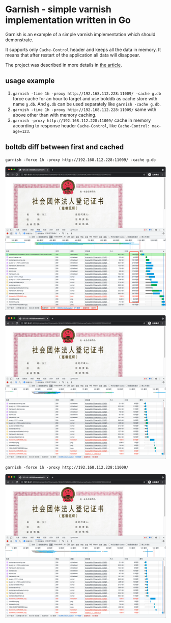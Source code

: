 # Garnish - simple varnish implementation written in Go

Garnish is an example of a simple varnish implementation which should demonstrate.

It supports only `Cache-Control` header and keeps all the data in memory. It means that after restart of the application
all data will disappear.

The project was described in more details in [the article](https://developer20.com/garnish-simple-varnish-in-go/).

## usage example

1. `garnish -time 1h -proxy http://192.168.112.228:11009/ -cache g.db`
   force cache for an hour to target and use bolddb as cache store with name `g.db`. And `g.db` can be used separately
   like `garnish -cache g.db`.
2. `garnish -time 1h -proxy http://192.168.112.228:11009/`
   same with above other than with memory caching.
3. `garnish -proxy http://192.168.112.228:11009/`
   cache in memory according to response header `Cache-Control`, like `Cache-Control: max-age=123`.

## boltdb diff between first and cached

`garnish -force 1h -proxy http://192.168.112.228:11009/ -cache g.db`

![img.png](_images/first.png)

![img.png](_images/bolt.png)

`garnish -force 1h -proxy http://192.168.112.228:11009/`

![img.png](_images/memory.png)

